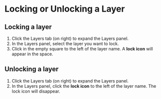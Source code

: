 # Locking or Unlocking a Layer

## Locking a layer

1. Click the Layers tab \(on right\) to expand the Layers panel. 
2. In the Layers panel, select the layer you want to lock.
3. Click in the empty square to the left of the layer name. A **lock icon** will appear in the space. 

## Unlocking a layer

1. Click the Layers tab \(on right\) to expand the Layers panel.
2. In the Layers panel, click the **lock icon** to the left of the layer name. The lock icon will disappear. 

